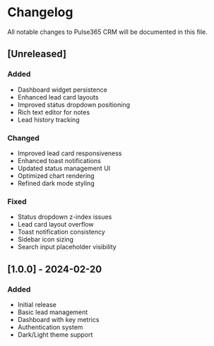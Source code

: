 # Changelog

All notable changes to Pulse365 CRM will be documented in this file.

## [Unreleased]

### Added
- Dashboard widget persistence
- Enhanced lead card layouts
- Improved status dropdown positioning
- Rich text editor for notes
- Lead history tracking

### Changed
- Improved lead card responsiveness
- Enhanced toast notifications
- Updated status management UI
- Optimized chart rendering
- Refined dark mode styling

### Fixed
- Status dropdown z-index issues
- Lead card layout overflow
- Toast notification consistency
- Sidebar icon sizing
- Search input placeholder visibility

## [1.0.0] - 2024-02-20

### Added
- Initial release
- Basic lead management
- Dashboard with key metrics
- Authentication system
- Dark/Light theme support